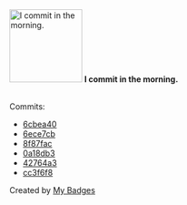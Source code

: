 <img src="https://my-badges.github.io/my-badges/morning-commits.png" alt="I commit in the morning." title="I commit in the morning." width="128">
<strong>I commit in the morning.</strong>
<br><br>

Commits:

- <a href="https://github.com/HorebZ/HorebZ/commit/6cbea4069cb07ec1834392e889dc6e9399cbc645">6cbea40</a>
- <a href="https://github.com/HorebZ/HorebZ/commit/6ece7cb0c04ecfbd483df24986903634d7c33ac1">6ece7cb</a>
- <a href="https://github.com/HorebZ/HorebZ/commit/8f87fac188193e99dbff546e8874860ae8d05a7f">8f87fac</a>
- <a href="https://github.com/HorebZ/HorebZ/commit/0a18db3bfcc4582c1ad7115a910776c2210aaf6e">0a18db3</a>
- <a href="https://github.com/HorebZ/HorebZ/commit/42764a39cbc43beed0f42d348fce431f6a9d5311">42764a3</a>
- <a href="https://github.com/HorebZ/HorebZ/commit/cc3f6f88d0e967e8612d9f26fc639928a1423444">cc3f6f8</a>


Created by <a href="https://github.com/my-badges/my-badges">My Badges</a>
